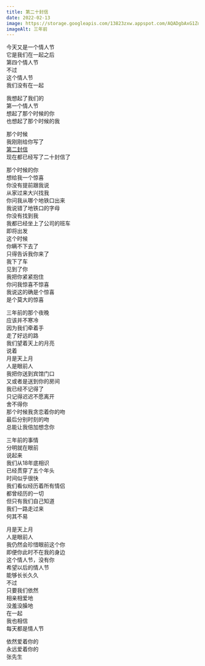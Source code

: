 ```yaml
---    
title: 第二十封信   
date: 2022-02-13
image: https://storage.googleapis.com/13823zxw.appspot.com/AQADgbAxG1ZdSVR-.jpg
imageAlt: 三年前
---    
```

    

今天又是一个情人节  
它是我们在一起之后  
第四个情人节  
不过  
这个情人节  
我们没有在一起  
  
  


我想起了我们的  
第一个情人节  
想起了那个时候的你  
也想起了那个时候的我  
  
那个时候  
我刚刚给你写了  
[第二封信](https://zxwloveqyy.me/002/)  
现在都已经写了二十封信了  
  


那个时候的你  
想给我一个惊喜  
你没有提前跟我说  
从家过来大兴找我  
你问我从哪个地铁口出来  
我说错了地铁口的字母  
你没有找到我  
我都已经坐上了公司的班车  
即将出发  
这个时候  
你瞒不下去了  
只得告诉我你来了  
我下了车  
见到了你  
我把你紧紧抱住  
你问我惊喜不惊喜  
我说这的确是个惊喜  
是个莫大的惊喜  



三年前的那个夜晚  
应该并不寒冷  
因为我们牵着手  
走了好远的路  
我们望着天上的月亮  
说着  
月是天上月  
人是眼前人  
我把你送到宾馆门口  
又或者是送到你的房间  
我已经不记得了  
只记得迟迟不愿离开  
舍不得你  
那个时候我贪恋着你的吻  
最后分别时刻的吻  
总能让我倍加想念你  
  


三年前的事情  
分明就在眼前  
说起来  
我们从18年底相识  
已经贯穿了五个年头  
时间似乎很快  
我们看似经历着所有情侣  
都曾经历的一切  
但只有我们自己知道  
我们一路走过来  
何其不易  
  

月是天上月  
人是眼前人  
我仍然会珍惜眼前这个你  
即便你此时不在我的身边  
这个情人节，没有你  
希望以后的情人节  
能够长长久久  
不过  
只要我们依然  
相亲相爱地  
没羞没臊地  
在一起  
我也相信  
每天都是情人节  
  

依然爱着你的  
永远爱着你的  
张先生  
  
  
